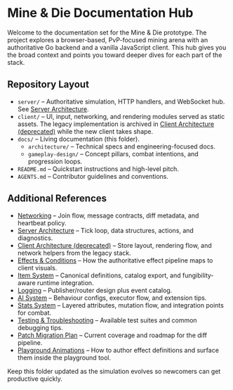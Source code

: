 # Mine & Die Documentation Hub

Welcome to the documentation set for the Mine & Die prototype. The project explores a browser-based, PvP-focused mining arena with an authoritative Go backend and a vanilla JavaScript client. This hub gives you the broad context and points you toward deeper dives for each part of the stack.

## Repository Layout
- `server/` – Authoritative simulation, HTTP handlers, and WebSocket hub. See [Server Architecture](./architecture/server.md).
- `client/` – UI, input, networking, and rendering modules served as static assets. The legacy implementation is archived in [Client Architecture (deprecated)](./old/architecture/client.md) while the new client takes shape.
- `docs/` – Living documentation (this folder).
  - `architecture/` – Technical specs and engineering-focused docs.
  - `gameplay-design/` – Concept pillars, combat intentions, and progression loops.
- `README.md` – Quickstart instructions and high-level pitch.
- `AGENTS.md` – Contributor guidelines and conventions.

## Additional References
- [Networking](./architecture/networking.md) – Join flow, message contracts, diff metadata, and heartbeat policy.
- [Server Architecture](./architecture/server.md) – Tick loop, data structures, actions, and diagnostics.
- [Client Architecture (deprecated)](./old/architecture/client.md) – Store layout, rendering flow, and network helpers from the legacy stack.
- [Effects & Conditions](./architecture/effects.md) – How the authoritative effect pipeline maps to client visuals.
- [Item System](./architecture/items.md) – Canonical definitions, catalog export, and fungibility-aware runtime integration.
- [Logging](./architecture/logging.md) – Publisher/router design plus event catalog.
- [AI System](./architecture/ai.md) – Behaviour configs, executor flow, and extension tips.
- [Stats System](./architecture/stats.md) – Layered attributes, mutation flow, and integration points for combat.
- [Testing & Troubleshooting](./architecture/testing.md) – Available test suites and common debugging tips.
- [Patch Migration Plan](./architecture/patch-migration-plan.md) – Current coverage and roadmap for the diff pipeline.
- [Playground Animations](./architecture/playground-animations.md) – How to author effect definitions and surface them inside the playground tool.

Keep this folder updated as the simulation evolves so newcomers can get productive quickly.
